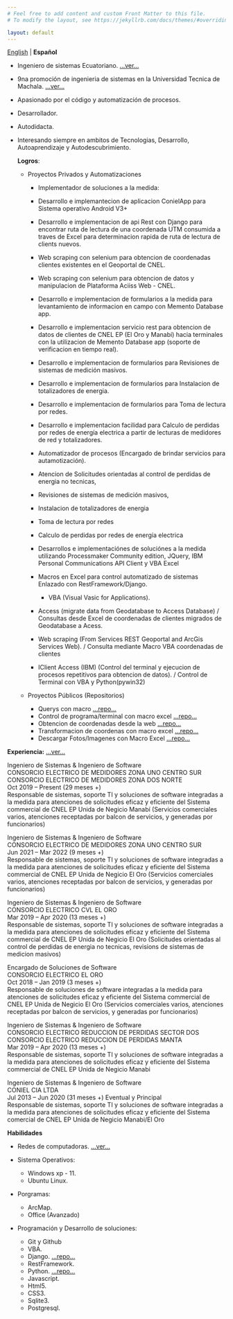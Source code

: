 ```yaml
---
# Feel free to add content and custom Front Matter to this file.
# To modify the layout, see https://jekyllrb.com/docs/themes/#overriding-theme-defaults

layout: default
---
```



  [English](/index "English version")  |  **Español**  



* Ingeniero de sistemas Ecuatoriano.  [...ver...](/res/titulo "Registro de Titulo de Ingeniero de sistemas")
* 9na promoción de ingenieria de sistemas en la Universidad Tecnica de Machala.  [...ver...](/res/registrotitulacion "Registro de Titulo de Ingeniero de sistemas")
* Apasionado por el código y automatización de procesos.
* Desarrollador.
* Autodidacta.
* Interesando siempre en ambitos de Tecnologias, Desarrollo, Autoaprendizaje y Autodescubrimiento.



  **Logros**:

   - Proyectos Privados y Automatizaciones

     - Implementador de soluciones a la medida:
      - Desarrollo e implemantecion de aplicacion ConielApp para Sistema operativo Android V3+ 
      - Desarrollo e implementacion de api Rest con Django para encontrar ruta de lectura de una coordenada UTM consumida a traves de Excel para determinacion rapida de ruta de lectura de clients nuevos.
      - Web scraping con selenium para obtencion de coordenadas clientes existentes en el Geoportal de CNEL.
      - Web scraping con selenium para obtencion de datos y manipulacion de Plataforma Aciiss Web - CNEL.
      - Desarrollo e implementacion de formularios a la medida para levantamiento de informacion en campo con Memento Database app. 
      - Desarrollo e implementacion servicio rest para obtencion de datos de clientes de CNEL EP (El Oro y Manabí) hacia terminales con la utilizacion de Memento Database app (soporte de verificacion en tiempo real).
      - Desarrollo e implementacion de formularios para Revisiones de sistemas de medición masivos. 
      - Desarrollo e implementacion de formularios para Instalacion de totalizadores de energia.
      - Desarrollo e implementacion de formularios para Toma de lectura por redes.
      - Desarrollo e implementacion facilidad para Calculo de perdidas por redes de energía electrica a partir de lecturas de medidores de red y totalizadores.


     - Automatizador de procesos (Encargado de brindar servicios para autamotización).

      - Atencion de Solicitudes orientadas al control de perdidas de energia no tecnicas, 
      - Revisiones de sistemas de medición masivos, 
      - Instalacion de totalizadores de energia
      - Toma de lectura por redes 
      - Calculo de perdidas por redes de energía electrica 
      - Desarrollos e implementaciónes de soluciónes a la medida utilizando Processmaker Community edition, JQuery, IBM Personal Communications API Client y VBA Excel

     - Macros en Excel para control automatizado de sistemas Enlazado con RestFramework/Django.
       - VBA (Visual Vasic for Applications).
     - Access (migrate data from Geodatabase to Access Database) / Consultas desde Excel de coordenadas de clientes migrados de Geodatabase a Acess.
     - Web scraping (From Services REST Geoportal and ArcGis Services Web). / Consulta mediante Macro VBA coordenadas de clientes
     - IClient Access (IBM) (Control del terminal y ejecucion de procesos repetitivos para obtencion de datos). / Control de Terminal con VBA y Python(pywin32)

   - Proyectos Públicos (Repositorios)

     - Querys con macro  [...repo...](https://github.com/JhonssonC/querywithODBCISeriesAccessVBA "Repositorio")
     - Control de programa/terminal con macro excel  [...repo...](https://github.com/JhonssonC/controlPCISeriesAfromExcel "Repositorio")
     - Obtencion de coordenadas desde la web  [...repo...](https://github.com/JhonssonC/coordsFromGeoportaltoExcel "Repositorio")
     - Transformacion de coordenas con macro excel  [...repo...](https://github.com/JhonssonC/transfCoordExcelUTMLtLn "Repositorio")
     - Descargar Fotos/Imagenes con Macro Excel  [...repo...](https://github.com/JhonssonC/downloadPhotosWithExcel "Repositorio")


**Experiencia:** [...ver...](/res/iess "Certificado de Seguridad Social")

  Ingeniero de Sistemas & Ingeniero de Software  
  CONSORCIO ELECTRICO DE MEDIDORES ZONA UNO CENTRO SUR  
  CONSORCIO ELECTRICO DE MEDIDORES ZONA DOS NORTE  
  Oct 2019 – Present (29 meses +)  
  Responsable de sistemas, soporte TI y soluciones de software integradas a la medida para atenciones de solicitudes eficaz y eficiente del Sistema commercial de CNEL EP Unida de Negicio Manabí (Servicios comerciales varios, atenciones receptadas por balcon de servicios, y generadas por funcionarios)

  Ingeniero de Sistemas & Ingeniero de Software  
  CONSORCIO ELECTRICO DE MEDIDORES ZONA UNO CENTRO SUR  
  Jun 2021 – Mar 2022 (9 meses +)  
  Responsable de sistemas, soporte TI y soluciones de software integradas a la medida para atenciones de solicitudes eficaz y eficiente del Sistema commercial de CNEL EP Unida de Negicio El Oro (Servicios comerciales varios, atenciones receptadas por balcon de servicios, y generadas por funcionarios)   

  Ingeniero de Sistemas & Ingeniero de Software  
  CONSORCIO ELECTRICO CVL EL ORO  
  Mar 2019 – Apr 2020 (13 meses +)  
  Responsable de sistemas, soporte TI y soluciones de software integradas a la medida para atenciones de solicitudes eficaz y eficiente del Sistema commercial de CNEL EP Unida de Negicio El Oro (Solicitudes orientadas al control de perdidas de energia no tecnicas, revisions de sistemas de medicion masivos)  

  Encargado de Soluciones de Software  
  CONSORCIO ELECTRICO EL ORO   
  Oct 2018 – Jan 2019 (3 meses +)  
  Responsable de soluciones de software integradas a la medida para atenciones de solicitudes eficaz y eficiente del Sistema commercial de CNEL EP Unida de Negicio El Oro (Servicios comerciales varios, atenciones receptadas por balcon de servicios, y generadas por funcionarios)    

  Ingeniero de Sistemas & Ingeniero de Software  
  CONSORCIO ELECTRICO REDUCCION DE PERDIDAS SECTOR DOS   
  CONSORCIO ELECTRICO REDUCCION DE PERDIDAS MANTA  
  Mar 2019 – Apr 2020 (13 meses +)  
  Responsable de sistemas, soporte TI y soluciones de software integradas a la medida para atenciones de solicitudes eficaz y eficiente del Sistema commercial de CNEL EP Unida de Negicio Manabi  

  Ingeniero de Sistemas & Ingeniero de Software  
  CONIEL CIA LTDA  
  Jul 2013 – Jun 2020 (31 meses +) Eventual y Principal  
  Responsable de sistemas, soporte TI y soluciones de software integradas a la medida para atenciones de solicitudes eficaz y eficiente del Sistema comercial de CNEL EP Unida de Negicio Manabi/El Oro  



**Habilidades**

 - Redes de computadoras.  [...ver...](/res/ccna1 "Certificado Cisco")
 
 - Sistema Operativos:
   - Windows xp - 11.
   - Ubuntu Linux.

 - Porgramas:
   - ArcMap.
   - Office (Avanzado)

 - Programación y Desarrollo de soluciones:
   - Git y Github
   - VBA.
   - Django.  [...repo...](https://github.com/JhonssonC/PracticasDjango "Practicas")
   - RestFramework.
   - Python.  [...repo...](https://github.com/JhonssonC/PythonUdemi2021_NotasEsp "Practicas")
   - Javascript.
   - Html5.
   - CSS3.
   - Sqlite3.
   - Postgresql.

